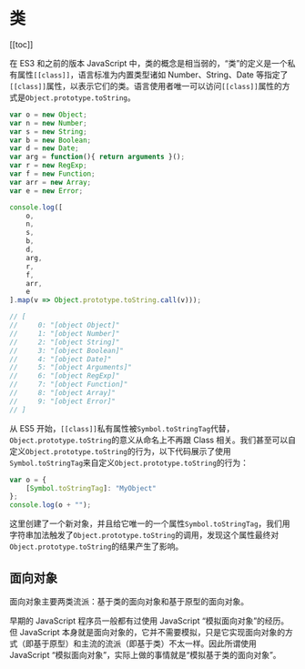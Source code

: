 # 类

[[toc]]

在 ES3 和之前的版本 JavaScript 中，类的概念是相当弱的，“类”的定义是一个私有属性`[[class]]`，语言标准为内置类型诸如 Number、String、Date 等指定了`[[class]]`属性，以表示它们的类。语言使用者唯一可以访问`[[class]]`属性的方式是`Object.prototype.toString`。

```js
var o = new Object;
var n = new Number;
var s = new String;
var b = new Boolean;
var d = new Date;
var arg = function(){ return arguments }();
var r = new RegExp;
var f = new Function;
var arr = new Array;
var e = new Error;

console.log([
    o,
    n,
    s,
    b,
    d,
    arg,
    r,
    f,
    arr,
    e
].map(v => Object.prototype.toString.call(v)));

// [
//     0: "[object Object]"
//     1: "[object Number]"
//     2: "[object String]"
//     3: "[object Boolean]"
//     4: "[object Date]"
//     5: "[object Arguments]"
//     6: "[object RegExp]"
//     7: "[object Function]"
//     8: "[object Array]"
//     9: "[object Error]"
// ]
```

从 ES5 开始，`[[class]]`私有属性被`Symbol.toStringTag`代替，`Object.prototype.toString`的意义从命名上不再跟 Class 相关。我们甚至可以自定义`Object.prototype.toString`的行为，以下代码展示了使用`Symbol.toStringTag`来自定义`Object.prototype.toString`的行为：

```js
var o = {
    [Symbol.toStringTag]: "MyObject"
};
console.log(o + "");
```

这里创建了一个新对象，并且给它唯一的一个属性`Symbol.toStringTag`，我们用字符串加法触发了`Object.prototype.toString`的调用，发现这个属性最终对`Object.prototype.toString`的结果产生了影响。

## 面向对象

面向对象主要两类流派：基于类的面向对象和基于原型的面向对象。

早期的 JavaScript 程序员一般都有过使用 JavaScript “模拟面向对象”的经历。但 JavaScript 本身就是面向对象的，它并不需要模拟，只是它实现面向对象的方式（即基于原型）和主流的流派（即基于类）不太一样。因此所谓使用 JavaScript “模拟面向对象”，实际上做的事情就是“模拟基于类的面向对象”。
